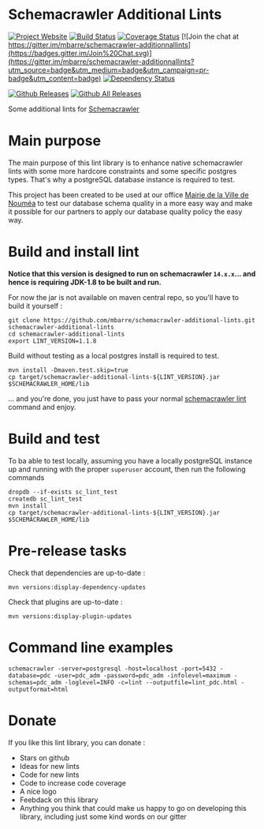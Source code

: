 # Schemacrawler Additional Lints
[![Project Website](https://img.shields.io/badge/Project%20Website-Additionnal%20Lints-7f3692.svg)](http://mbarre.github.io/schemacrawler-additional-lints/)
[![Build Status](https://travis-ci.org/mbarre/schemacrawler-additionnallints.svg?branch=master)](https://travis-ci.org/mbarre/schemacrawler-additionnallints)
[![Coverage Status](https://coveralls.io/repos/mbarre/schemacrawler-additionnallints/badge.png?branch=master&service=github)](https://coveralls.io/github/mbarre/schemacrawler-additionnallints?branch=master) [![Join the chat at https://gitter.im/mbarre/schemacrawler-additionnallints](https://badges.gitter.im/Join%20Chat.svg)](https://gitter.im/mbarre/schemacrawler-additionnallints?utm_source=badge&utm_medium=badge&utm_campaign=pr-badge&utm_content=badge)
[![Dependency Status](https://www.versioneye.com/user/projects/56b9a580e8833700367b30e2/badge.svg?style=flat)](https://www.versioneye.com/user/projects/56b9a580e8833700367b30e2)


[![Github Releases](https://img.shields.io/github/downloads/mbarre/schemacrawler-additionnallints/latest/total.svg?maxAge=2592000)]() [![Github All Releases](https://img.shields.io/github/downloads/mbarre/schemacrawler-additionnallints/total.svg?maxAge=2592000)](http://www.somsubhra.com/github-release-stats/?username=mbarre&repository=schemacrawler-additionnallints)

Some additional lints for [Schemacrawler](http://sualeh.github.io/SchemaCrawler/)

# Main purpose

The main purpose of this lint library is to enhance native schemacrawler lints
with some more hardcore constraints and some specific postgres types. That's
why a postgreSQL database instance is required to test.

This project has been created to be used at our office
[Mairie de la Ville de Nouméa](http://www.noumea.nc/) to test our database
schema quality in a more easy way and make it possible for our partners to
apply our database quality policy the easy way.


# Build and install lint

**Notice that this version is designed to run on schemacrawler `14.x.x`...
and hence is requiring JDK-1.8 to be built and run.**

For now the jar is not available on maven central repo, so you'll have to build it yourself :

    git clone https://github.com/mbarre/schemacrawler-additional-lints.git schemacrawler-additional-lints
    cd schemacrawler-additional-lints
    export LINT_VERSION=1.1.8

Build without testing as a local postgres install is required to test.

    mvn install -Dmaven.test.skip=true
    cp target/schemacrawler-additional-lints-${LINT_VERSION}.jar $SCHEMACRAWLER_HOME/lib

... and you're done, you just have to pass your
normal  [schemacrawler lint](http://sualeh.github.io/SchemaCrawler/lint.html)
command and enjoy.

# Build and test

To ba able to test locally, assuming you have a locally postgreSQL instance
up and running with the proper `superuser` account, then run the following
commands

    dropdb --if-exists sc_lint_test
    createdb sc_lint_test
    mvn install
    cp target/schemacrawler-additional-lints-${LINT_VERSION}.jar $SCHEMACRAWLER_HOME/lib

# Pre-release tasks

Check that dependencies are up-to-date :

    mvn versions:display-dependency-updates

Check that plugins are up-to-date :

    mvn versions:display-plugin-updates

# Command line examples

    schemacrawler -server=postgresql -host=localhost -port=5432 -database=pdc -user=pdc_adm -password=pdc_adm -infolevel=maximum -schemas=pdc_adm -loglevel=INFO -c=lint --outputfile=lint_pdc.html -outputformat=html

# Donate


If you like this lint library, you can donate :

* Stars on github
* Ideas for new lints
* Code for new lints
* Code to increase code coverage
* A nice logo
* Feebdack on this library
* Anything you think that could make us happy to go on developing this library,
including just some kind words on our gitter
